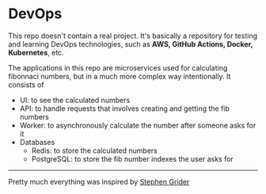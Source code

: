 # DevOps

This repo doesn't contain a real project. It's basically a repository for testing and learning DevOps technologies, such as **AWS, GitHub Actions, Docker, Kubernetes**, etc.

The applications in this repo are microservices used for calculating fibonnaci numbers, but in a much more complex way intentionally. It consists of
- UI: to see the calculated numbers
- API: to handle requests that involves creating and getting the fib numbers
- Worker: to asynchronously calculate the number after someone asks for it
- Databases
    - Redis: to store the calculated numbers
    - PostgreSQL: to store the fib number indexes the user asks for

---
Pretty much everything was inspired by [Stephen Grider](https://www.udemy.com/course/docker-and-kubernetes-the-complete-guide/)